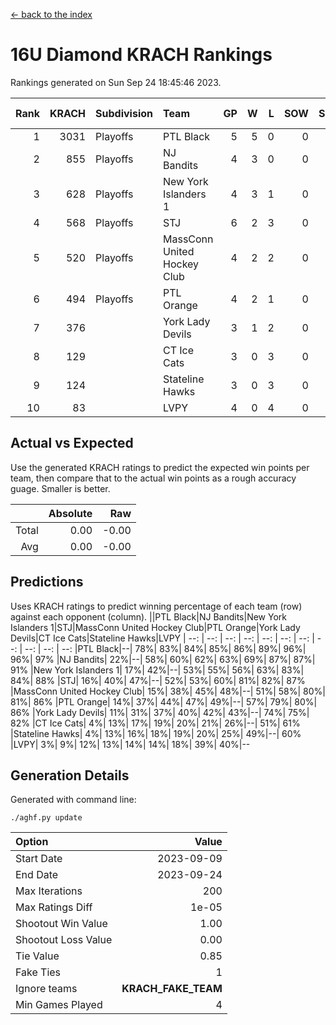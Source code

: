 [<- back to the index](readme.md)
# 16U Diamond KRACH Rankings
Rankings generated on Sun Sep 24 18:45:46 2023.

Rank|KRACH|Subdivision|Team|GP|W|L|SOW|SOL|T|SoS|Exp Wins|Win Diff
---:|---:|:---|:---|---:|---:|---:|---:|---:|---:|---:|---:|---:
1|3031|Playoffs|PTL Black|5|5|0|0|0|0|452|5.8|-0.0
2|855|Playoffs|NJ Bandits|4|3|0|0|0|1|303|4.7|0.0
3|628|Playoffs|New York Islanders 1|4|3|1|0|0|0|341|3.9|0.0
4|568|Playoffs|STJ|6|2|3|0|0|1|1245|3.7|-0.0
5|520|Playoffs|MassConn United Hockey Club|4|2|2|0|0|0|1345|2.8|-0.0
6|494|Playoffs|PTL Orange|4|2|1|0|0|1|373|3.7|0.0
7|376||York Lady Devils|3|1|2|0|0|0|821|1.9|0.0
8|129||CT Ice Cats|3|0|3|0|0|0|1119|0.8|-0.0
9|124||Stateline Hawks|3|0|3|0|0|0|652|0.9|0.0
10|83||LVPY|4|0|4|0|0|0|557|0.9|0.0

## Actual vs Expected
Use the generated KRACH ratings to predict the expected win points per team, then compare that to the actual win points as a rough accuracy guage. Smaller is better.

||Absolute|Raw
|---:|---:|---:
|Total|0.00|-0.00
|Avg|0.00|-0.00

## Predictions
Uses KRACH ratings to predict winning percentage of each team (row) against each opponent (column).
||PTL Black|NJ Bandits|New York Islanders 1|STJ|MassConn United Hockey Club|PTL Orange|York Lady Devils|CT Ice Cats|Stateline Hawks|LVPY
| --: | --: | --: | --: | --: | --: | --: | --: | --: | --: | --: 
|PTL Black|--| 78%| 83%| 84%| 85%| 86%| 89%| 96%| 96%| 97%
|NJ Bandits| 22%|--| 58%| 60%| 62%| 63%| 69%| 87%| 87%| 91%
|New York Islanders 1| 17%| 42%|--| 53%| 55%| 56%| 63%| 83%| 84%| 88%
|STJ| 16%| 40%| 47%|--| 52%| 53%| 60%| 81%| 82%| 87%
|MassConn United Hockey Club| 15%| 38%| 45%| 48%|--| 51%| 58%| 80%| 81%| 86%
|PTL Orange| 14%| 37%| 44%| 47%| 49%|--| 57%| 79%| 80%| 86%
|York Lady Devils| 11%| 31%| 37%| 40%| 42%| 43%|--| 74%| 75%| 82%
|CT Ice Cats|  4%| 13%| 17%| 19%| 20%| 21%| 26%|--| 51%| 61%
|Stateline Hawks|  4%| 13%| 16%| 18%| 19%| 20%| 25%| 49%|--| 60%
|LVPY|  3%|  9%| 12%| 13%| 14%| 14%| 18%| 39%| 40%|--

## Generation Details

Generated with command line:
```
./aghf.py update
```

| Option | Value |
| :----- | ----: |
| Start Date | 2023-09-09 |
| End Date | 2023-09-24 |
| Max Iterations | 200 |
| Max Ratings Diff | 1e-05 |
| Shootout Win Value | 1.00 |
| Shootout Loss Value | 0.00 |
| Tie Value | 0.85 |
| Fake Ties | 1 |
| Ignore teams | __KRACH_FAKE_TEAM__ |
| Min Games Played | 4 |

